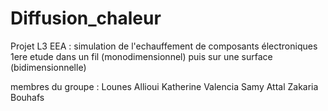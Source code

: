 # Diffusion_chaleur
 Projet L3 EEA :  simulation de l'echauffement de composants électroniques 
 1ere etude dans un fil (monodimensionnel) puis sur une surface (bidimensionnelle)

 membres du groupe :
Lounes Allioui
Katherine Valencia
Samy Attal
Zakaria Bouhafs